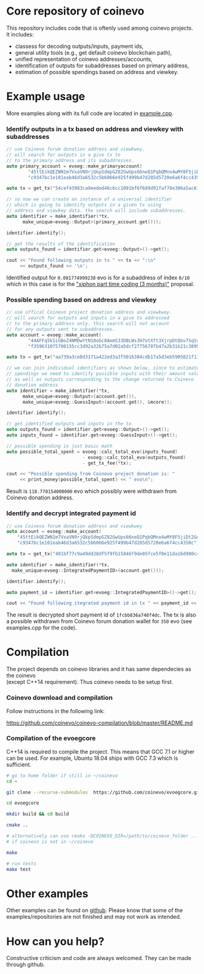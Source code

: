 # Core repository of coinevo

This repository includes code that is oftenly used among coinevo projects. It includes:

 - classess for decoding outputs/inputs, payment ids,
 - general utility tools (e.g., get default coinevo blockchain path),
 - unified representation of coinevo addresses/accounts,
 - identification of outputs for subaddresses based on primary address,
 - estimation of possible spendings based on address and viewkey. 

# Example usage

More examples along with its full code are located in [example.cpp](https://github.com/coinevo/evoegcore/blob/master/example.cpp).

### Identify outputs in a tx based on address and viewkey with subaddresses

```C++
// use Coinevo forum donation address and viewkwey.
// will search for outputs in a give tx to
// to the primary address and its subaddresses. 
auto primary_account = evoeg::make_primaryaccount(
        "45ttEikQEZWN1m7VxaVN9rjQkpSdmpGZ82GwUps66neQ1PqbQMno4wMY8F5jiDt2GoHzCtMwa7PDPJUJYb1GYrMP4CwAwNp",
        "c9347bc1e101eab46d3a6532c5b6066e925f499b47d285d5720e6a6f4cc4350c");

auto tx = get_tx("54cef43983ca9eeded46c6cc1091bf6f689d91faf78e306a5ac6169e981105d8");

// so now we can create an instance of a universal identifier
// which is going to identify outputs in a given tx using
// address and viewkey data. the search will include subaddresses.
auto identifier = make_identifier(*tx,
      make_unique<evoeg::Output>(primary_account.get()));

identifier.identify();

// get the results of the identification
auto outputs_found = identifier.get<evoeg::Output>()->get();

cout << "Found following outputs in tx " << tx << ":\n"
     << outputs_found << '\n';
```

Identified output for `0.081774999238` evo is for a subaddress of index `0/10` 
which in this case is for the
["xiphon part time coding (3 months)"](https://ccs.getcoinevo.org/proposals/xiphon-part-time.html)
  proposal.

### Possible spending based on address and viewkey

```C++
// use offical Coinevo project donation address and viewkwey.
// will search for outputs and inputs in a give tx addressed 
// to the primary address only. this search will not account
// for any outputs sent to subaddresses.
auto account = evoeg::make_account(
        "44AFFq5kSiGBoZ4NMDwYtN18obc8AemS33DBLWs3H7otXft3XjrpDtQGv7SqSsaBYBb98uNbr2VBBEt7f2wfn3RVGQBEP3A",
        "f359631075708155cc3d92a32b75a7d02a5dcf27756707b47a2b31b21c389501");

auto tx = get_tx("aa739a3ce8d3171a422ed3a3f5016384cdb17a5d3eb5905021f1103574d47eaf");

// we can join individual identifiers as shown below, since to estimate
// spendings we need to identify possible inputs with their amount values,
// as well as outputs corresponding to the change returned to Coinevo
// donation address
auto identifier = make_identifier(*tx,
      make_unique<evoeg::Output>(account.get()),
      make_unique<evoeg::GuessInput>(account.get(), &mcore));

identifier.identify();

// get identified outputs and inputs in the tx
auto outputs_found = identifier.get<evoeg::Output>()->get();
auto inputs_found = identifier.get<evoeg::GuessInput>()->get();

// possible spending is just basic math
auto possible_total_spent = evoeg::calc_total_evo(inputs_found)
                            - evoeg::calc_total_evo(outputs_found)
                            - get_tx_fee(*tx);

cout << "Possible spending from Coinevo project donation is: " 
     << print_money(possible_total_spent) << " evo\n";
```

Result is `118.778154000000` evo which possibly were withdrawn from 
Coinevo donation address.

### Identify and decrypt integrated payment id 

```C++
// use Coinevo forum donation address and viewkwey
auto account = evoeg::make_account(
    "45ttEikQEZWN1m7VxaVN9rjQkpSdmpGZ82GwUps66neQ1PqbQMno4wMY8F5jiDt2GoHzCtMwa7PDPJUJYb1GYrMP4CwAwNp",
    "c9347bc1e101eab46d3a6532c5b6066e925f499b47d285d5720e6a6f4cc4350c");

auto tx = get_tx("401bf77c9a49dd28df5f9fb15846f9de05fce5f0e11da16d980c4c9ac9156354");

auto identifier = make_identifier(*tx,
  make_unique<evoeg::IntegratedPaymentID>(account.get()));

identifier.identify();

auto payment_id = identifier.get<evoeg::IntegratedPaymentID>()->get();

cout << "Found following itegrated payment id in tx " << payment_id << '\n';
```

The result is decrypted short payment id of `1fcbb836a748f4dc`. The tx is also
a possible withdrawn from Coinevo forum donation wallet for `350` evo 
(see examples.cpp for the code). 

# Compilation

The project depends on coinevo libraries and it has same dependecies as the coinevo  
(except C++14 requirement). Thus coinevo needs to be setup first.

### Coinevo download and compilation

Follow instructions in the following link:

https://github.com/coinevo/coinevo-compilation/blob/master/README.md

### Compilation of the evoegcore

C++14 is required to compile the project. This means that
GCC 7.1 or higher can be used. For example, Ubuntu 18.04 ships with
GCC 7.3 which is sufficient.

```bash
# go to home folder if still in ~/coinevo
cd ~

git clone --recurse-submodules  https://github.com/coinevo/evoegcore.git

cd evoegcore

mkdir build && cd build

cmake ..

# alternatively can use cmake -DCOINEVO_DIR=/path/to/coinevo_folder ..
# if coinevo is not in ~/coinevo

make

# run tests
make test
```

# Other examples

Other examples can be found on  [github](https://github.com/coinevo?tab=repositories).
Please know that some of the examples/repositories are not
finished and may not work as intended.

# How can you help?

Constructive criticism and code are always welcomed. They can be made through github.
